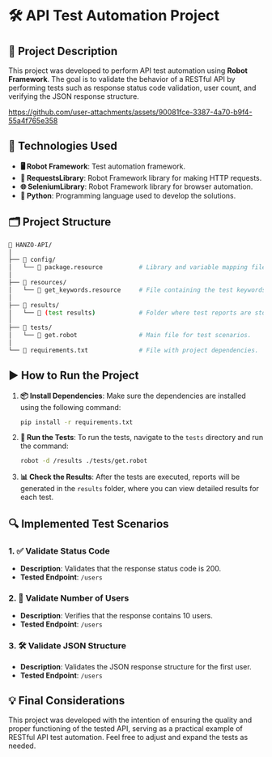 # 🛠️ API Test Automation Project

## 📝 Project Description

This project was developed to perform API test automation using **Robot Framework**. The goal is to validate the behavior of a RESTful API by performing tests such as response status code validation, user count, and verifying the JSON response structure.


https://github.com/user-attachments/assets/90081fce-3387-4a70-b9f4-55a4f765e358


## 🧰 Technologies Used

- **🖥️ Robot Framework**: Test automation framework.
- **📡 RequestsLibrary**: Robot Framework library for making HTTP requests.
- **🌐 SeleniumLibrary**: Robot Framework library for browser automation.
- **🐍 Python**: Programming language used to develop the solutions.

## 🗂️ Project Structure

```bash
📁 HANZO-API/
│
├── 📂 config/
│   └── 📄 package.resource          # Library and variable mapping file.
│
├── 📂 resources/
│   └── 📄 get_keywords.resource     # File containing the test keywords.
│
├── 📂 results/
│   └── 📝 (test results)            # Folder where test reports are stored.
│
├── 📂 tests/
│   └── 📝 get.robot                 # Main file for test scenarios.
│
└── 📄 requirements.txt              # File with project dependencies.
```

## ▶️ How to Run the Project

1. **📦 Install Dependencies**: Make sure the dependencies are installed using the following command:

   ```bash
   pip install -r requirements.txt
   ```

2. **🚀 Run the Tests**: To run the tests, navigate to the `tests` directory and run the command:

   ```bash
   robot -d /results ./tests/get.robot
   ```

3. **📊 Check the Results**: After the tests are executed, reports will be generated in the `results` folder, where you can view detailed results for each test.

## 🔍 Implemented Test Scenarios

### 1. ✅ Validate Status Code
- **Description**: Validates that the response status code is 200.
- **Tested Endpoint**: `/users`

### 2. 👥 Validate Number of Users
- **Description**: Verifies that the response contains 10 users.
- **Tested Endpoint**: `/users`

### 3. 🛠️ Validate JSON Structure
- **Description**: Validates the JSON response structure for the first user.
- **Tested Endpoint**: `/users`

## 💡 Final Considerations

This project was developed with the intention of ensuring the quality and proper functioning of the tested API, serving as a practical example of RESTful API test automation. Feel free to adjust and expand the tests as needed.

